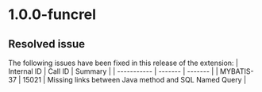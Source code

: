 # 1.0.0-funcrel

## Resolved issue

The following issues have been fixed in this release of the extension:
| Internal ID | Call ID | Summary |
| ----------- | ------- | ------- |
| MYBATIS-37 | 15021 | Missing links between Java method and SQL Named Query |

